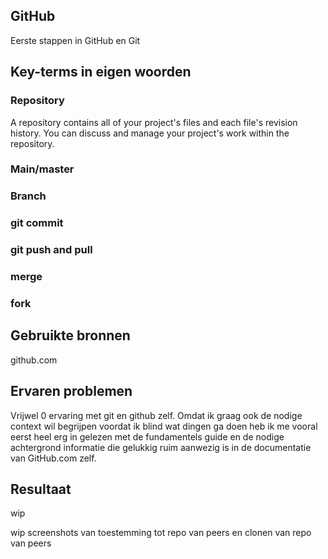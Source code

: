 ## GitHub
Eerste stappen in GitHub en Git

## Key-terms in eigen woorden

### Repository
A repository contains all of your project's files and each file's revision history. You can discuss and manage your project's work within the repository.

### Main/master

### Branch

### git commit

### git push and pull

### merge

### fork


## Gebruikte bronnen
github.com


## Ervaren problemen
Vrijwel 0 ervaring met git en github zelf. Omdat ik graag ook de nodige context wil begrijpen voordat ik blind wat dingen ga doen heb ik me vooral eerst heel erg in gelezen met de fundamentels guide en de nodige achtergrond informatie die gelukkig ruim aanwezig is in de documentatie van GitHub.com zelf. 


## Resultaat
wip

wip screenshots van toestemming tot repo van peers en clonen van repo van peers
